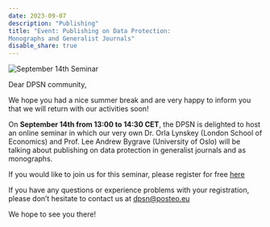```yaml
---
date: 2023-09-07
description: "Publishing"
title: "Event: Publishing on Data Protection:
Monographs and Generalist Journals"
disable_share: true
---
```

![September 14th Seminar](https://github.com/dataprotectionscholarsnetwork/dataprotectionscholarsnetwork.github.io/assets/85340119/95e342cc-a19a-4683-986f-48ca247a66e1)

Dear DPSN community,
 
We hope you had a nice summer break and are very happy to inform you that we will return with our activities soon! 
 
On **September 14th from 13:00 to 14:30 CET**, the DPSN is delighted to host an online seminar in which our very own Dr. Orla Lynskey (London School of Economics) and Prof. Lee Andrew Bygrave (University of Oslo) will be talking about publishing on data protection in generalist journals and as monographs. 
 
If you would like to join us for this seminar, please register for free [here](https://teams.microsoft.com/registration/_oivH5ipW0yTySEKEdmlwg,T21k4fSjvUexX_f01Pceyg,1CPjKNOC9UGNnWuXr8B-Tw,vSujQmslyUiNynko8akc3g,ZGZ-T4StkEiVFygfxuL4vg,Re8zZnZYWEKOISkbniLjtw?mode=read&tenantId=1faf88fe-a998-4c5b-93c9-210a11d9a5c2)
 
If you have any questions or experience problems with your registration, please don’t hesitate to contact us at dpsn@posteo.eu 
 
We hope to see you there!
